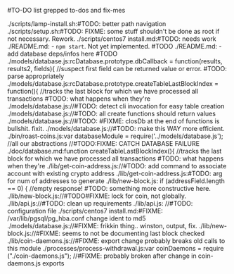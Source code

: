 #TO-DO list
grepped to-dos and fix-mes

./scripts/lamp-install.sh:#TODO: better path navigation
./scripts/setup.sh:#TODO: FIXME: some stuff shouldn't be done as root if not necessary. Rework.
./scripts/centos7 install.md:#TODO: needs work
./README.md:   - `npm start`. Not yet implemented. #TODO
./README.md:   - add database deps/infos here #TODO
./models/database.js:rcDatabase.prototype.dbCallback = function(results, results2, fields){ //suspect first field can be returned value or error. #TODO: parse appropriately
./models/database.js:rcDatabase.prototype.createTableLastBlockIndex = function(){ //tracks the last block for which we have processed all transactions #TODO: what happens when they're
./models/database.js://#TODO: detect cli invocation for easy table creation
./models/database.js://#TODO: all create functions should return values
./models/database.js://#TODO: #FIXME: closDb at the end of functions is bullshit. fixit.
./models/database.js://#TODO: make this WAY more efficient.
./bin/roast-coins.js:var databaseModule = require('../models/database.js'); //all our abstractions //#TODO:FIXME: CATCH DATABASE FAILURE
./doc/database.md:function createTableLastBlockIndex(){ //tracks the last block for which we have processed all transactions #TODO: what happens when they're
./lib/get-coin-address.js://#TODO: add command to associate account with existing crypto address
./lib/get-coin-address.js:#TODO: arg for num of addresses to generate
./lib/new-block.js:            if (addressField.length == 0) {  //empty response! #TODO: something more constructive here.
./lib/new-block.js://#TODO#FIXME: lock for coin, not globally.
./lib/api.js://#TODO: clean up requirements
./lib/api.js:   //#TODO: configuration file
./scripts/centos7 install.md:#FIXME: /var/lib/pgsql/pg_hba.conf change ident to md5
./models/database.js://#FIXME: frikkin thing.. winston, output, fix.
./lib/new-block.js://#FIXME: seems to not be documenting last block checked
./lib/coin-daemons.js://#FIXME: export change probably breaks old calls to this module
./processes/process-withdrawal.js:var coinDaemons = require ("./coin-daemons.js"); //#FIXME: probably broken after change in coin-daemons.js exports
